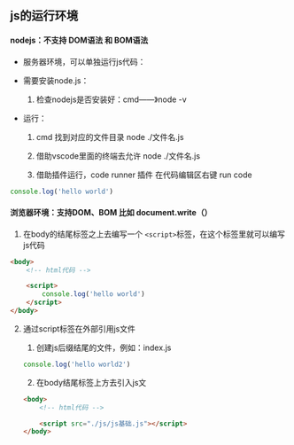 ## js的运行环境

#### nodejs：不支持  DOM语法 和 BOM语法

- 服务器环境，可以单独运行js代码：
- 需要安装node.js：
  1. 检查nodejs是否安装好：cmd——》node -v

- 运行：

  1. cmd  找到对应的文件目录   node  ./文件名.js
  2. 借助vscode里面的终端去允许 node  ./文件名.js

  3. 借助插件运行，code runner 插件  在代码编辑区右键 run code

```js
console.log('hello world')
```

#### 浏览器环境：支持DOM、BOM 比如 document.write（）

1. 在body的结尾标签之上去编写一个 `<script>`标签，在这个标签里就可以编写js代码

```html
<body>
    <!-- html代码 -->

    <script>
        console.log('hello world')
    </script>
</body>
```

2. 通过script标签在外部引用js文件

   1. 创建js后缀结尾的文件，例如：index.js

   ```js
   console.log('hello world2')
   ```

   2. 在body结尾标签上方去引入js文

   ```html
   <body>
       <!-- html代码 -->
   
       <script src="./js/js基础.js"></script>
   </body>
   ```

   

